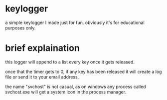 # keylogger
a simple keylogger I made just for fun. 
obviously it's for educational purposes only.

# brief explaination
this logger will append to a list every key once it gets released.

once that the timer gets to 0, if any key has been released it will create a log file or send it to your email address.

the name "svchost" is not casual, as on windows any process called svchost.exe will get a system icon in the process manager.

